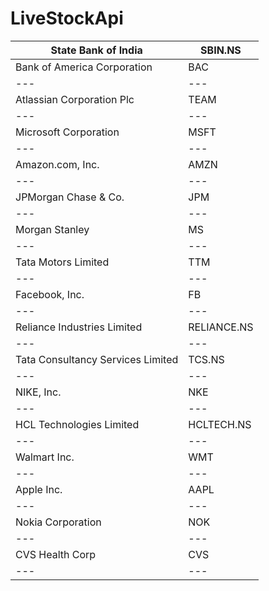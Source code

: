# LiveStockApi



State Bank of India |  SBIN.NS | 
--- | --- |
Bank of America Corporation |  BAC | 
--- | --- |
Atlassian Corporation Plc | TEAM | 
--- | --- |
Microsoft Corporation | MSFT | 
--- | --- 
Amazon.com, Inc. | AMZN | 
--- | --- 
JPMorgan Chase & Co. | JPM | 
--- | --- |
Morgan Stanley | MS | 
--- | --- |
Tata Motors Limited | TTM | 
--- | --- |
Facebook, Inc. | FB | 
--- | --- |
Reliance Industries Limited | RELIANCE.NS | 
--- | --- |
Tata Consultancy Services Limited | TCS.NS | 
--- | --- |
NIKE, Inc. | NKE | 
--- | --- |
HCL Technologies Limited | HCLTECH.NS | 
--- | --- |
Walmart Inc. | WMT | 
--- | --- |
Apple Inc. | AAPL | 
--- | --- |
Nokia Corporation | NOK | 
--- | --- |
CVS Health Corp | CVS | 
--- | --- |

